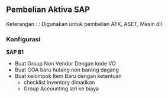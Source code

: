 ## Pembelian Aktiva SAP

Keterangan :
: Digunakan untuk pembelian ATK, ASET, Mesin dll



### Konfigurasi

**SAP B1**

* Buat Group Non Vendor Dengan kode VO
* Buat COA baru hutang non barang dagang
* Buat kelompok Item Baru dengan ketentuan 
  * checklist inventory dimatikan
  * Group Accounting lari ke biaya

